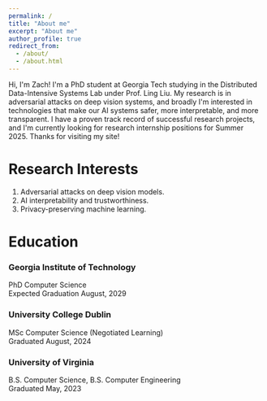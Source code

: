 ```yaml
---
permalink: /
title: "About me"
excerpt: "About me"
author_profile: true
redirect_from: 
  - /about/
  - /about.html
---
```


Hi, I'm Zach! I'm a PhD student at Georgia Tech studying in the Distributed Data-Intensive Systems Lab under Prof. Ling Liu. My research is in adversarial attacks on deep vision systems, and broadly I'm interested in technologies that make our AI systems safer, more interpretable, and more transparent. I have a proven track record of successful research projects, and I'm currently looking for research internship positions for Summer 2025. Thanks for visiting my site!

Research Interests
======
1. Adversarial attacks on deep vision models.
2. AI interpretability and trustworthiness.
3. Privacy-preserving machine learning. 

Education
======
### Georgia Institute of Technology
PhD Computer Science\
Expected Graduation August, 2029

### University College Dublin
MSc Computer Science (Negotiated Learning)\
Graduated August, 2024

### University of Virginia
B.S. Computer Science, B.S. Computer Engineering\
Graduated May, 2023

<!-- Skills
======
1. Artificial Intelligence and Machine Learning
  * Pytorch, GCP, HPC, Paper/Algorithm Implementation
1. Programming Languages
  * Python, C++, C, Java, MatLab, VHDL, Solidity
1. Software Engineering
  * GitHub, Agile Methodologies, Test-Driven Development, Design Patterns
1. Mathematics
  * Probability, Linear Algebra, Differential Equations
1. Research
  * Literature Review, Paper Reading, Paper Writing, Problem Formulation
1. Soft Skills
  * Communication, Teamwork, Public Speaking, Project Management -->